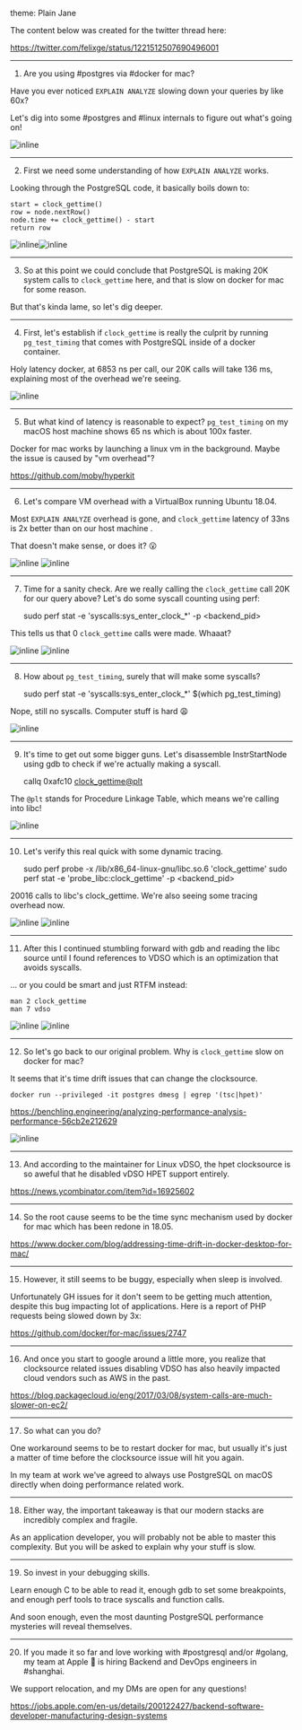 theme: Plain Jane

The content below was created for the twitter thread here:

https://twitter.com/felixge/status/1221512507690496001

---

1) Are you using #postgres via #docker for mac?

Have you ever noticed `EXPLAIN ANALYZE` slowing down your queries by like 60x?

Let's dig into some #postgres and #linux internals to figure out what's going on!

![inline](./slow-explain-analyze.png)

---

2) First we need some understanding of how `EXPLAIN ANALYZE` works.

Looking through the PostgreSQL code, it basically boils down to:

    start = clock_gettime()
    row = node.nextRow()
    node.time += clock_gettime() - start
    return row

![inline](./exec-proc-node.png)![inline](./start-node.png)

---

3) So at this point we could conclude that PostgreSQL is making 20K system calls to `clock_gettime` here, and that is slow on docker for mac for some reason.

But that's kinda lame, so let's dig deeper.

---

4) First, let's establish if `clock_gettime` is really the culprit by running `pg_test_timing` that comes with PostgreSQL inside of a docker container.

Holy latency docker, at 6853 ns per call, our 20K calls will take 136 ms, explaining most of the overhead we're seeing.

![inline](./pg_test_timing.png)

---

5) But what kind of latency is reasonable to expect? `pg_test_timing` on my macOS host machine shows 65 ns which is about 100x faster.

Docker for mac works by launching a linux vm in the background. Maybe the issue is caused by "vm overhead"?

https://github.com/moby/hyperkit

---

6) Let's compare VM overhead with a VirtualBox running Ubuntu 18.04.

Most `EXPLAIN ANALYZE` overhead is gone, and `clock_gettime` latency of 33ns is 2x better than on our host machine .  

That doesn't make sense, or does it? 😮

![inline](./vbox.png) ![inline](./pg_test_timing_vbox.png)

---

7) Time for a sanity check. Are we really calling the `clock_gettime` call 20K for our query above? Let's do some syscall counting using perf:

    sudo perf stat -e 'syscalls:sys_enter_clock_*' -p <backend_pid>

This tells us that 0 `clock_gettime` calls were made. Whaaat?

![inline](./perf-psql.png) ![inline](./perf-query.png)

---

8) How about `pg_test_timing`, surely that will make some syscalls?

    sudo perf stat -e 'syscalls:sys_enter_clock_*' $(which pg_test_timing)

Nope, still no syscalls. Computer stuff is hard 😩

![inline](./pg_test_timing_perf.png)

---

9) It's time to get out some bigger guns. Let's disassemble InstrStartNode using gdb to check if we're actually making a syscall.

    callq  0xafc10 <clock_gettime@plt>

The `@plt` stands for Procedure Linkage Table, which means we're calling into libc!

![inline](./gdb_postgres.png)

---

10) Let's verify this real quick with some dynamic tracing.

    sudo perf probe -x /lib/x86_64-linux-gnu/libc.so.6 'clock_gettime'
    sudo perf stat -e 'probe_libc:clock_gettime' -p <backend_pid>

20016 calls to libc's clock_gettime. We're also seeing some tracing overhead now.

![inline](./perf_libc_probe.png) ![inline](./perf_libc_probe_psql.png)

---

11) After this I continued stumbling forward with gdb and reading the libc source until I found references to VDSO which is an optimization that avoids syscalls.

... or you could be smart and just RTFM instead:

    man 2 clock_gettime
    man 7 vdso

![inline](./man_2_gettime.png) ![inline](./man_7_vdso.png)

---

12) So let's go back to our original problem. Why is `clock_gettime` slow on docker for mac?

It seems that it's time drift issues that can change the clocksource.

    docker run --privileged -it postgres dmesg | egrep '(tsc|hpet)'

https://benchling.engineering/analyzing-performance-analysis-performance-56cb2e212629

![inline](./docker_drift.png)

---

13) And according to the maintainer for Linux vDSO, the hpet clocksource is so aweful that he disabled vDSO HPET support entirely.

https://news.ycombinator.com/item?id=16925602

---

14) So the root cause seems to be the time sync mechanism used by docker for mac which has been redone in 18.05.

https://www.docker.com/blog/addressing-time-drift-in-docker-desktop-for-mac/

---

15) However, it still seems to be buggy, especially when sleep is involved.

Unfortunately GH issues for it don't seem to be getting much attention, despite this bug impacting lot of applications. Here is a report of PHP requests being slowed down by 3x:

https://github.com/docker/for-mac/issues/2747

---

16) And once you start to google around a little more, you realize that clocksource related issues disabling VDSO has also heavily impacted cloud vendors such as AWS in the past.

https://blog.packagecloud.io/eng/2017/03/08/system-calls-are-much-slower-on-ec2/

---

17) So what can you do?

One workaround seems to be to restart docker for mac, but usually it's just a matter of time before the clocksource issue will hit you again.

In my team at work we've agreed to always use PostgreSQL on macOS directly when doing performance related work.

---

18) Either way, the important takeaway is that our modern stacks are incredibly complex and fragile.

As an application developer, you will probably not be able to master this complexity. But you will be asked to explain why your stuff is slow.

---

19) So invest in your debugging skills.

Learn enough C to be able to read it, enough gdb to set some breakpoints, and enough perf tools to trace syscalls and function calls.

And soon enough, even the most daunting PostgreSQL performance mysteries will reveal themselves.

---

20) If you made it so far and love working with #postgresql and/or #golang, my team at Apple  is hiring Backend and DevOps engineers in #shanghai.

We support relocation, and my DMs are open for any questions!

https://jobs.apple.com/en-us/details/200122427/backend-software-developer-manufacturing-design-systems
